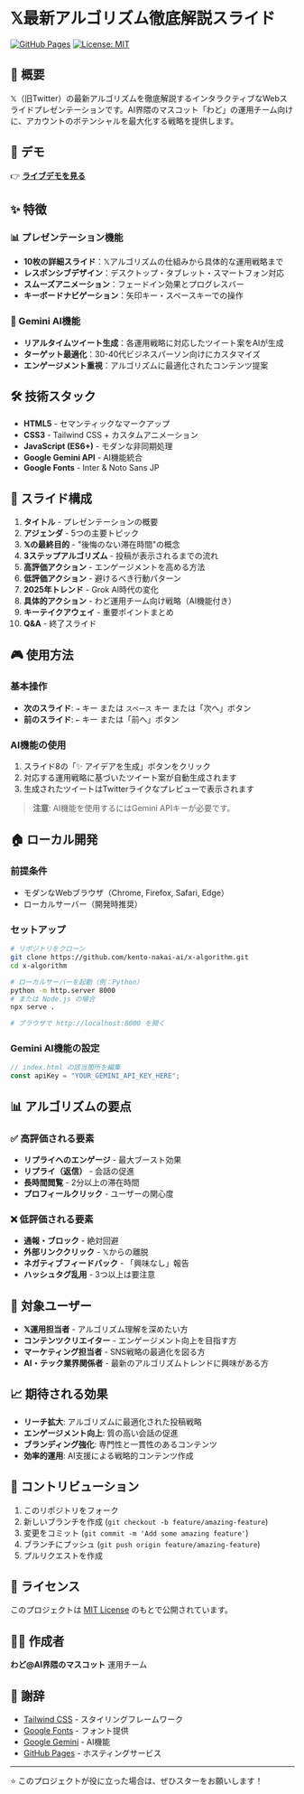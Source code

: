 # 𝕏最新アルゴリズム徹底解説スライド

[![GitHub Pages](https://img.shields.io/badge/GitHub%20Pages-Live-brightgreen)](https://kento-nakai-ai.github.io/x-algorithm/)
[![License: MIT](https://img.shields.io/badge/License-MIT-yellow.svg)](https://opensource.org/licenses/MIT)

## 🎯 概要

𝕏（旧Twitter）の最新アルゴリズムを徹底解説するインタラクティブなWebスライドプレゼンテーションです。AI界隈のマスコット「わど」の運用チーム向けに、アカウントのポテンシャルを最大化する戦略を提供します。

## 🚀 デモ

👉 **[ライブデモを見る](https://kento-nakai-ai.github.io/x-algorithm/)**

## ✨ 特徴

### 📊 プレゼンテーション機能
- **10枚の詳細スライド**：𝕏アルゴリズムの仕組みから具体的な運用戦略まで
- **レスポンシブデザイン**：デスクトップ・タブレット・スマートフォン対応
- **スムーズアニメーション**：フェードイン効果とプログレスバー
- **キーボードナビゲーション**：矢印キー・スペースキーでの操作

### 🤖 Gemini AI機能
- **リアルタイムツイート生成**：各運用戦略に対応したツイート案をAIが生成
- **ターゲット最適化**：30-40代ビジネスパーソン向けにカスタマイズ
- **エンゲージメント重視**：アルゴリズムに最適化されたコンテンツ提案

## 🛠 技術スタック

- **HTML5** - セマンティックなマークアップ
- **CSS3** - Tailwind CSS + カスタムアニメーション
- **JavaScript (ES6+)** - モダンな非同期処理
- **Google Gemini API** - AI機能統合
- **Google Fonts** - Inter & Noto Sans JP

## 📖 スライド構成

1. **タイトル** - プレゼンテーションの概要
2. **アジェンダ** - 5つの主要トピック
3. **𝕏の最終目的** - "後悔のない滞在時間"の概念
4. **3ステップアルゴリズム** - 投稿が表示されるまでの流れ
5. **高評価アクション** - エンゲージメントを高める方法
6. **低評価アクション** - 避けるべき行動パターン
7. **2025年トレンド** - Grok AI時代の変化
8. **具体的アクション** - わど運用チーム向け戦略（AI機能付き）
9. **キーテイクアウェイ** - 重要ポイントまとめ
10. **Q&A** - 終了スライド

## 🎮 使用方法

### 基本操作
- **次のスライド**: `→` キー または `スペース` キー または「次へ」ボタン
- **前のスライド**: `←` キー または「前へ」ボタン

### AI機能の使用
1. スライド8の「✨ アイデアを生成」ボタンをクリック
2. 対応する運用戦略に基づいたツイート案が自動生成されます
3. 生成されたツイートはTwitterライクなプレビューで表示されます

> **注意**: AI機能を使用するにはGemini APIキーが必要です。

## 🏠 ローカル開発

### 前提条件
- モダンなWebブラウザ（Chrome, Firefox, Safari, Edge）
- ローカルサーバー（開発時推奨）

### セットアップ
```bash
# リポジトリをクローン
git clone https://github.com/kento-nakai-ai/x-algorithm.git
cd x-algorithm

# ローカルサーバーを起動（例：Python）
python -m http.server 8000
# または Node.js の場合
npx serve .

# ブラウザで http://localhost:8000 を開く
```

### Gemini AI機能の設定
```javascript
// index.html の該当箇所を編集
const apiKey = "YOUR_GEMINI_API_KEY_HERE";
```

## 📊 アルゴリズムの要点

### ✅ 高評価される要素
- **リプライへのエンゲージ** - 最大ブースト効果
- **リプライ（返信）** - 会話の促進
- **長時間閲覧** - 2分以上の滞在時間
- **プロフィールクリック** - ユーザーの関心度

### ❌ 低評価される要素
- **通報・ブロック** - 絶対回避
- **外部リンククリック** - 𝕏からの離脱
- **ネガティブフィードバック** - 「興味なし」報告
- **ハッシュタグ乱用** - 3つ以上は要注意

## 🎯 対象ユーザー

- **𝕏運用担当者** - アルゴリズム理解を深めたい方
- **コンテンツクリエイター** - エンゲージメント向上を目指す方
- **マーケティング担当者** - SNS戦略の最適化を図る方
- **AI・テック業界関係者** - 最新のアルゴリズムトレンドに興味がある方

## 📈 期待される効果

- **リーチ拡大**: アルゴリズムに最適化された投稿戦略
- **エンゲージメント向上**: 質の高い会話の促進
- **ブランディング強化**: 専門性と一貫性のあるコンテンツ
- **効率的運用**: AI支援による戦略的コンテンツ作成

## 🤝 コントリビューション

1. このリポジトリをフォーク
2. 新しいブランチを作成 (`git checkout -b feature/amazing-feature`)
3. 変更をコミット (`git commit -m 'Add some amazing feature'`)
4. ブランチにプッシュ (`git push origin feature/amazing-feature`)
5. プルリクエストを作成

## 📄 ライセンス

このプロジェクトは [MIT License](https://opensource.org/licenses/MIT) のもとで公開されています。

## 👨‍💻 作成者

**わど@AI界隈のマスコット** 運用チーム

## 🙏 謝辞

- [Tailwind CSS](https://tailwindcss.com/) - スタイリングフレームワーク
- [Google Fonts](https://fonts.google.com/) - フォント提供
- [Google Gemini](https://gemini.google.com/) - AI機能
- [GitHub Pages](https://pages.github.com/) - ホスティングサービス

---

⭐ このプロジェクトが役に立った場合は、ぜひスターをお願いします！ 
